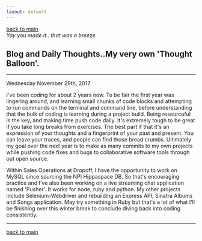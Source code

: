 ```yaml
---
layout: default
---
```

[back to main](./) <br>
_Yay you made it.. that was a breeze._

## Blog and Daily Thoughts..My very own 'Thought Balloon'.

* * *

Wednesday November 29th, 2017

I've been coding for about 2 years now.
To be fair the first year was lingering around, and learning
small chunks of code blocks and attempting to run commands
on the terminal and command line, before understanding that the
bulk of coding is learning during a project build. Being resourceful
is the key, and making time push code daily. It's extremely tough to be great if you take long breaks from exercises. The best part if that it's an expression of your thoughts and a fingerprint of your past and present. You can leave your traces, and people can find those bread crumbs. Ultimately my goal over the next year is to make as many commits to my own projects while pushing code fixes and bugs to collaborative software tools through out open source.

Within Sales Operations at Dropoff, I have the opportunity to work on MySQL since sourcing the NPI Hippaspace DB. So that's encouraging practice and I've also been working on a live streaming chat application named 'Pusher'. It works for node, ruby and python. My other projects include Selenium-Webdriver and rebuilding an Express API, Sinatra Albums and Songs application. May try something in Ruby but that's a lot of what I'll be finishing over this winter break to conclude diving back into coding consistently.

* * *


[back to main](./)
